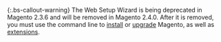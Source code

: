 {:.bs-callout-warning}
The Web Setup Wizard is being deprecated in Magento 2.3.6 and will be removed in Magento 2.4.0. After it is removed, you must use the command line to [install](https://devdocs.magento.com/guides/v2.3/install-gde/install/cli/install-cli.html) or [upgrade](https://devdocs.magento.com/guides/v2.3/comp-mgr/cli/cli-upgrade.html) Magento, as well as [extensions](https://devdocs.magento.com/extensions/install/).